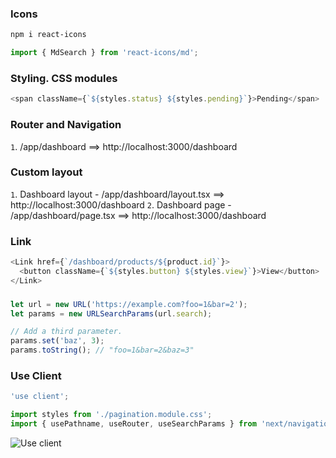 ### Icons

```sh
npm i react-icons
```

```js
import { MdSearch } from 'react-icons/md';
```

### Styling. CSS modules

```js
<span className={`${styles.status} ${styles.pending}`}>Pending</span>
```

### Router and Navigation

`1`. /app/dashboard ==> http://localhost:3000/dashboard

### Custom layout

`1`. Dashboard layout - /app/dashboard/layout.tsx ==> http://localhost:3000/dashboard
`2`. Dashboard page - /app/dashboard/page.tsx ==> http://localhost:3000/dashboard

### Link

```js
<Link href={`/dashboard/products/${product.id}`}>
  <button className={`${styles.button} ${styles.view}`}>View</button>
</Link>
```

###

```js
let url = new URL('https://example.com?foo=1&bar=2');
let params = new URLSearchParams(url.search);

// Add a third parameter.
params.set('baz', 3);
params.toString(); // "foo=1&bar=2&baz=3"
```

### Use Client

```js
'use client';

import styles from './pagination.module.css';
import { usePathname, useRouter, useSearchParams } from 'next/navigation';
```

![Use client](/SSR.png)
